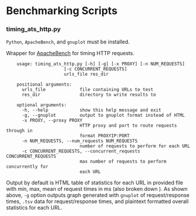 # Benchmarking Scripts

### timing_ats_http.py

`Python`, `ApacheBench`, and `gnuplot` must be installed.

Wrapper for [ApacheBench](http://httpd.apache.org/docs/2.0/programs/ab.html) for timing HTTP requests.

        usage: timing_ats_http.py [-h] [-g] [-x PROXY] [-n NUM_REQUESTS]
                          [-c CONCURRENT_REQUESTS]
                          urls_file res_dir

        positional arguments:
          urls_file             file containing URLs to test
          res_dir               directory to write results to

        optional arguments:
          -h, --help            show this help message and exit
          -g, --gnuplot         output to gnuplot format instead of HTML
          -x PROXY, --proxy PROXY
                                HTTP proxy and port to route requests through in
                                format PROXYIP:PORT
          -n NUM_REQUESTS, --num_requests NUM_REQUESTS
                                number of requests to perform for each URL
          -c CONCURRENT_REQUESTS, --concurrent_requests CONCURRENT_REQUESTS
                                max number of requests to perform concurrently for
                                each URL

Output by default is HTML table of statistics for each URL in provided file with min, max, mean of request times in ms (also broken down ). As shown above, `-g` option outputs graph generated with `gnuplot` of request/response times, `.tsv` data for request/response times, and plaintext formatted overall statistics for each URL.
